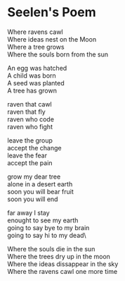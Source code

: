 # Seelen's Poem

Where ravens cawl\
Where ideas nest on the Moon\
Where a tree grows\
Where the souls born from the sun

An egg was hatched\
A child was born\
A seed was planted\
A tree has grown

raven that cawl\
raven that fly\
raven who code\
raven who fight

leave the group\
accept the change\
leave the fear\
accept the pain

grow my dear tree\
alone in a desert earth\
soon you will bear fruit\
soon you will end

far away I stay\
enought to see my earth\
going to say bye to my brain\
going to say hi to my dead\

Where the souls die in the sun\
Where the trees dry up in the moon\
Where the ideas dissappear in the sky\
Where the ravens cawl one more time
